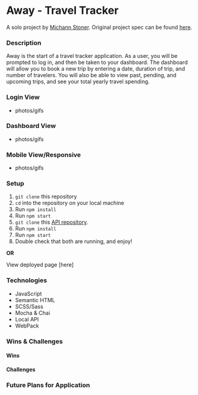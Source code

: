 # Away - Travel Tracker
A solo project by [Michann Stoner](https://github.com/michannstoner). Original project spec can be found [here](https://frontend.turing.edu/projects/travel-tracker.html).

### Description
Away is the start of a travel tracker application. As a user, you will be prompted to log in, and then be taken to your dashboard. The dashboard will allow you to book a new trip by entering a date, duration of trip, and number of travelers. You will also be able to view past, pending, and upcoming trips, and see your total yearly travel spending. 



### Login View 
- photos/gifs 

### Dashboard View 
- photos/gifs

### Mobile View/Responsive 
- photos/gifs 

### Setup 
1. `git clone` this repository
2. `cd` into the repository on your local machine
3. Run `npm install` 
4. Run `npm start`
5. `git clone` this [API repository](https://github.com/turingschool-examples/travel-tracker-api). 
6. Run `npm install`
7. Run `npm start`
8. Double check that both are running, and enjoy!

**OR**

View deployed page [here]


### Technologies 
- JavaScript
- Semantic HTML 
- SCSS/Sass
- Mocha & Chai
- Local API
- WebPack

### Wins & Challenges 

#### Wins 


#### Challenges 


### Future Plans for Application






